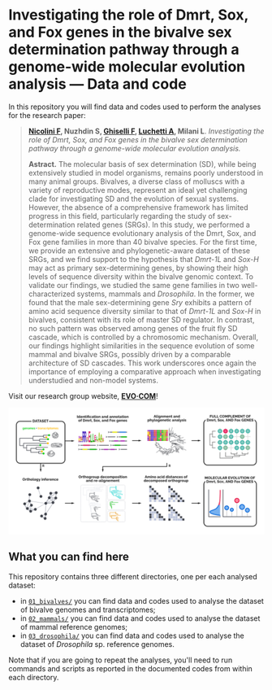 # Investigating the role of Dmrt, Sox, and Fox genes in the bivalve sex determination pathway through a genome-wide molecular evolution analysis — Data and code

In this repository you will find data and codes used to perform the analyses for the research paper:

> **[Nicolini F](https://github.com/filonico), Nuzhdin S, [Ghiselli F](https://github.com/fghiselli), [Luchetti A](https://github.com/andluche), Milani L**. *Investigating the role of Dmrt, Sox, and Fox genes in the bivalve sex determination pathway through a genome-wide molecular evolution analysis.*
>
> **Astract.** The molecular basis of sex determination (SD), while being extensively studied in model organisms, remains poorly understood in many animal groups. Bivalves, a diverse class of molluscs with a variety of reproductive modes, represent an ideal yet challenging clade for investigating SD and the evolution of sexual systems. However, the absence of a comprehensive framework has limited progress in this field, particularly regarding the study of sex-determination related genes (SRGs). In this study, we performed a genome-wide sequence evolutionary analysis of the Dmrt, Sox, and Fox gene families in more than 40 bivalve species. For the first time, we provide an extensive and phylogenetic-aware dataset of these SRGs, and we find support to the hypothesis that *Dmrt-1L* and *Sox-H* may act as primary sex-determining genes, by showing their high levels of sequence diversity within the bivalve genomic context. To validate our findings, we studied the same gene families in two well-characterized systems, mammals and *Drosophila*. In the former, we found that the male sex-determining gene *Sry* exhibits a pattern of amino acid sequence diversity similar to that of *Dmrt-1L* and *Sox-H* in bivalves, consistent with its role of master SD regulator. In contrast, no such pattern was observed among genes of the fruit fly SD cascade, which is controlled by a chromosomic mechanism. Overall, our findings highlight similarities in the sequence evolution of some mammal and bivalve SRGs, possibly driven by a comparable architecture of SD cascades. This work underscores once again the importance of employing a comparative approach when investigating understudied and non-model systems.

Visit our research group website, **[EVO·COM](https://sites.google.com/view/evo-com-unibo)**!

![alt text](figures/graphical_summary.png)

## What you can find here
This repository contains three different directories, one per each analysed dataset:
* in [`01_bivalves/`](01_bivalves) you can find data and codes used to analyse the dataset of bivalve genomes and transcriptomes;
* in [`02_mammals/`](02_mammals) you can find data and codes used to analyse the dataset of mammal reference genomes;
* in [`03_drosophila/`](03_drosophila) you can find data and codes used to analyse the dataset of *Drosophila* sp. reference genomes.

Note that if you are going to repeat the analyses, you'll need to run commands and scripts as reported in the documented codes from within each directory.
 

